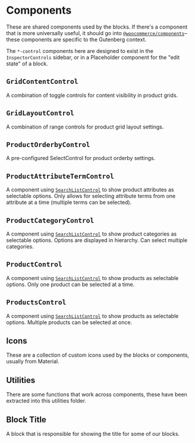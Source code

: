 # Components

These are shared components used by the blocks. If there's a component that is more universally useful, it should go into [`@woocommerce/components`](https://github.com/woocommerce/woocommerce-admin/tree/master/packages/components)– these components are specific to the Gutenberg context.

The `*-control` components here are designed to exist in the `InspectorControls` sidebar, or in a Placeholder component for the "edit state" of a block.

## `GridContentControl`

A combination of toggle controls for content visibility in product grids.

## `GridLayoutControl`

A combination of range controls for product grid layout settings.

## `ProductOrderbyControl`

A pre-configured SelectControl for product orderby settings.

## `ProductAttributeTermControl`

A component using [`SearchListControl`](https://woocommerce.github.io/woocommerce-admin/#/components/packages/search-list-control) to show product attributes as selectable options. Only allows for selecting attribute terms from one attribute at a time (multiple terms can be selected).

## `ProductCategoryControl`

A component using [`SearchListControl`](https://woocommerce.github.io/woocommerce-admin/#/components/packages/search-list-control) to show product categories as selectable options. Options are displayed in hierarchy. Can select multiple categories.

## `ProductControl`

A component using [`SearchListControl`](https://woocommerce.github.io/woocommerce-admin/#/components/packages/search-list-control) to show products as selectable options. Only one product can be selected at a time.

## `ProductsControl`

A component using [`SearchListControl`](https://woocommerce.github.io/woocommerce-admin/#/components/packages/search-list-control) to show products as selectable options. Multiple products can be selected at once.

## Icons

These are a collection of custom icons used by the blocks or components, usually from Material.

## Utilities

There are some functions that work across components, these have been extracted into this utilities folder.

## Block Title

A block that is responsible for showing the title for some of our blocks.
